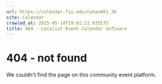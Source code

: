 ```yaml
---
url: https://calendar.fiu.edu/nshau001_30
site: Calendar
crawled_at: 2025-05-14T19:01:21.935575
title: 404 - Localist Event Calendar Software
---
```


# 404 - not found
We couldn't find the page on this community event platform.
